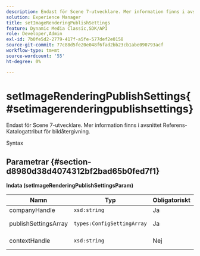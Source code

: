 ```yaml
---
description: Endast för Scene 7-utvecklare. Mer information finns i avsnittet Referens-Katalogattribut för bildåtergivning.
solution: Experience Manager
title: setImageRenderingPublishSettings
feature: Dynamic Media Classic,SDK/API
role: Developer,Admin
exl-id: 7b0fe5d2-2779-417f-a5fe-577def2e0158
source-git-commit: 77c88d5fe20e048f6fad2bb23cb1abe090793acf
workflow-type: tm+mt
source-wordcount: '55'
ht-degree: 0%

---
```


# setImageRenderingPublishSettings{#setimagerenderingpublishsettings}

Endast för Scene 7-utvecklare. Mer information finns i avsnittet Referens-Katalogattribut för bildåtergivning.

Syntax

## Parametrar {#section-d8980d38d4074312bf2bad65b0fed7f1}

**Indata (setImageRenderingPublishSettingsParam)**

| Namn | Typ | Obligatoriskt | Beskrivning |
|---|---|---|---|
| companyHandle | `xsd:string` | Ja | Företagshandtag. |
| publishSettingsArray | `types:ConfigSettingArray` | Ja | Endast för Scene 7-utvecklare. |
| contextHandle | `xsd:string` | Nej | Hantera publiceringskontexten. |
